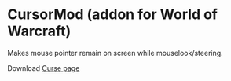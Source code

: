 # CursorMod (addon for World of Warcraft)

Makes mouse pointer remain on screen while mouselook/steering. 
<!-- ![](https://github.com/sfmict/cursormod/workflows/Retail-Build/badge.svg?branch=master) ![](https://github.com/sfmict/cursormod/workflows/Classic-Build/badge.svg?branch=classic)<br> -->
Download [Curse page](https://www.curseforge.com/wow/addons/cursormod)
